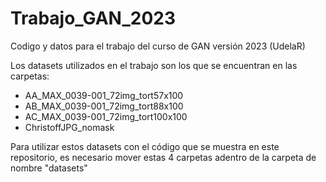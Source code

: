 # Trabajo_GAN_2023
Codigo y datos para el trabajo del curso de GAN versión 2023 (UdelaR)

Los datasets utilizados en el trabajo son los que se encuentran en las carpetas: 
* AA_MAX_0039-001_72img_tort57x100
* AB_MAX_0039-001_72img_tort88x100
* AC_MAX_0039-001_72img_tort100x100
* ChristoffJPG_nomask

Para utilizar estos datasets con el código que se muestra en este repositorio, es necesario mover estas 4 carpetas adentro de la carpeta de nombre "datasets"

